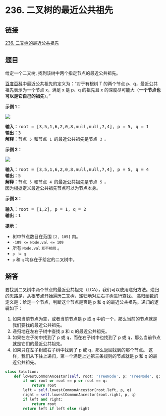 # 236. 二叉树的最近公共祖先

## 链接

[236. 二叉树的最近公共祖先](https://leetcode.cn/problems/lowest-common-ancestor-of-a-binary-tree/)

## 题目

给定一个二叉树, 找到该树中两个指定节点的最近公共祖先。

[百度百科](https://baike.baidu.com/item/%E6%9C%80%E8%BF%91%E5%85%AC%E5%85%B1%E7%A5%96%E5%85%88/8918834?fr=aladdin)中最近公共祖先的定义为：“对于有根树 T 的两个节点 p、q，最近公共祖先表示为一个节点 x，满足 x 是 p、q 的祖先且 x 的深度尽可能大（**一个节点也可以是它自己的祖先**）。”

**示例 1：**

![](https://assets.leetcode.com/uploads/2018/12/14/binarytree.png)

<pre><strong>输入：</strong>root = [3,5,1,6,2,0,8,null,null,7,4], p = 5, q = 1
<strong>输出：</strong>3
<strong>解释：</strong>节点 <code>5 </code>和节点 <code>1 </code>的最近公共祖先是节点 <code>3 。</code>
</pre>

**示例 2：**

![](https://assets.leetcode.com/uploads/2018/12/14/binarytree.png)

<pre><strong>输入：</strong>root = [3,5,1,6,2,0,8,null,null,7,4], p = 5, q = 4
<strong>输出：</strong>5
<strong>解释：</strong>节点 <code>5 </code>和节点 <code>4 </code>的最近公共祖先是节点 <code>5 。</code>因为根据定义最近公共祖先节点可以为节点本身。
</pre>

**示例 3：**

<pre><strong>输入：</strong>root = [1,2], p = 1, q = 2
<strong>输出：</strong>1
</pre>

**提示：**

* 树中节点数目在范围 `[2, 105]` 内。
* `-109 <= Node.val <= 109`
* 所有 `Node.val` `互不相同` 。
* `p != q`
* `p` 和 `q` 均存在于给定的二叉树中。

## 解答

要找到二叉树中两个节点的最近公共祖先（LCA），我们可以使用递归方法。递归的思路是，从根节点开始遍历二叉树，递归地对左右子树进行查找。
递归函数的定义是：给定一个节点，判断这个节点是否是 p 和 q 的最近公共祖先。递归的逻辑如下：

1. 如果当前节点为空，或者当前节点是 p 或 q 中的一个，那么当前的节点就是我们要找的最近公共祖先。
2. 递归地在左右子树中查找 p 和 q 的最近公共祖先。
3. 如果在左子树中找到了 p 或 q，而在右子树中也找到了 p 或 q，那么当前节点就是它们的最近公共祖先。
4. 如果只在左子树或右子树中找到了 p 或 q，那么返回找到的那个节点。
这样，我们从下往上递归，第一个满足上述第三条规则的节点就是 p 和 q 的最近公共祖先。

```python
class Solution:
    def lowestCommonAncestor(self, root: 'TreeNode', p: 'TreeNode', q: 'TreeNode') -> 'TreeNode':
        if not root or root == p or root == q:
            return root
        left = self.lowestCommonAncestor(root.left, p, q)
        right = self.lowestCommonAncestor(root.right, p, q)
        if left and right:
            return root
        return left if left else right
```

